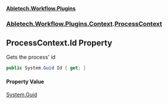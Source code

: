 #### [Abletech.Workflow.Plugins](index.md 'index')
### [Abletech.Workflow.Plugins.Context](Abletech_Workflow_Plugins_Context.md 'Abletech.Workflow.Plugins.Context').[ProcessContext](ProcessContext.md 'Abletech.Workflow.Plugins.Context.ProcessContext')
## ProcessContext.Id Property
Gets the process' id  
```csharp
public System.Guid Id { get; }
```
#### Property Value
[System.Guid](https://docs.microsoft.com/en-us/dotnet/api/System.Guid 'System.Guid')
